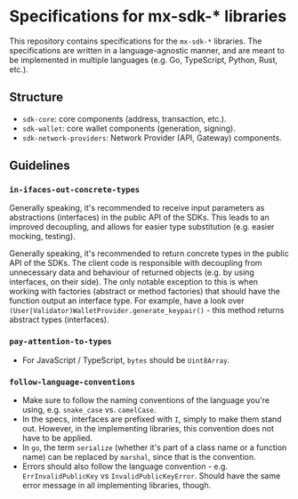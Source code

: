 # Specifications for mx-sdk-* libraries

This repository contains specifications for the `mx-sdk-*` libraries. The specifications are written in a language-agnostic manner, and are meant to be implemented in multiple languages (e.g. Go, TypeScript, Python, Rust, etc.).

## Structure

- `sdk-core`: core components (address, transaction, etc.).
- `sdk-wallet`: core wallet components (generation, signing).
- `sdk-network-providers`: Network Provider (API, Gateway) components.

## Guidelines

###  **`in-ifaces-out-concrete-types`**

Generally speaking, it's recommended to receive input parameters as abstractions (interfaces) in the public API of the SDKs. This leads to an improved decoupling, and allows for easier type substitution (e.g. easier mocking, testing).

Generally speaking, it's recommended to return concrete types in the public API of the SDKs. The client code is responsible with decoupling from unnecessary data and behaviour of returned objects (e.g. by using interfaces, on their side). The only notable exception to this is when working with factories (abstract or method factories) that should have the function output an interface type. For example, have a look over `(User|Validator)WalletProvider.generate_keypair()` - this method returns abstract types (interfaces).

### **`pay-attention-to-types`**

 - For JavaScript / TypeScript, `bytes` should be `Uint8Array`.

### **`follow-language-conventions`**
 
 - Make sure to follow the naming conventions of the language you're using, e.g. `snake_case` vs. `camelCase`.
 - In the specs, interfaces are prefixed with `I`, simply to make them stand out. However, in the implementing libraries, this convention does not have to be applied.
 - In `go`, the term `serialize` (whether it's part of a class name or a function name) can be replaced by `marshal`, since that is the convention.
 - Errors should also follow the language convention - e.g. `ErrInvalidPublicKey` vs `InvalidPublicKeyError`. Should have the same error message in all implementing libraries, though.

